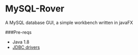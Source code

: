 # MySQL-Rover
A MySQL database GUI, a simple workbench written in javaFX


###Pre-reqs
- Java 1.8
- [JDBC drivers](http://dev.mysql.com/doc/connector-j/5.1/en/connector-j-installing.html)

